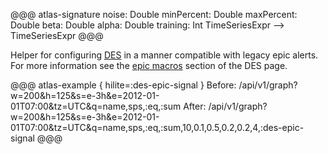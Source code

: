 @@@ atlas-signature
noise: Double
minPercent: Double
maxPercent: Double
beta: Double
alpha: Double
training: Int
TimeSeriesExpr
-->
TimeSeriesExpr
@@@

Helper for configuring [DES](../des.md) in a manner compatible with legacy epic alerts. For more
information see the [epic macros](../des.md#epic-macros) section of the DES page.

@@@ atlas-example { hilite=:des-epic-signal }
Before: /api/v1/graph?w=200&h=125&s=e-3h&e=2012-01-01T07:00&tz=UTC&q=name,sps,:eq,:sum
After: /api/v1/graph?w=200&h=125&s=e-3h&e=2012-01-01T07:00&tz=UTC&q=name,sps,:eq,:sum,10,0.1,0.5,0.2,0.2,4,:des-epic-signal
@@@
